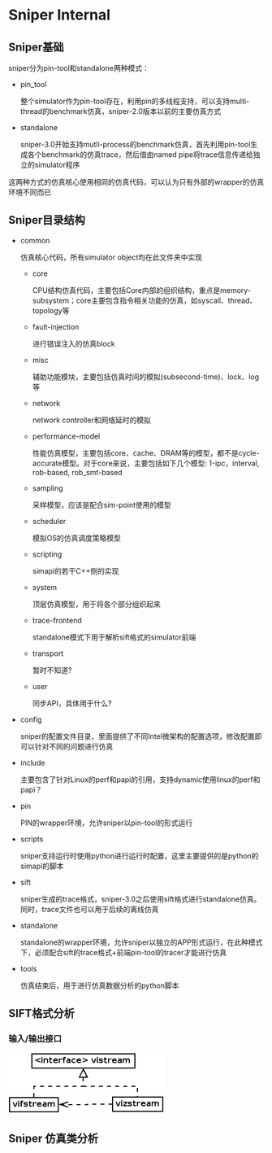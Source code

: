 # Sniper Internal

## Sniper基础

sniper分为pin-tool和standalone两种模式：

- pin_tool

  整个simulator作为pin-tool存在，利用pin的多线程支持，可以支持multi-thread的benchmark仿真，sniper-2.0版本以前的主要仿真方式

- standalone

  sniper-3.0开始支持mutli-process的benchmark仿真，首先利用pin-tool生成各个benchmark的仿真trace，然后借由named pipe将trace信息传递给独立的simulator程序

这两种方式的仿真核心使用相同的仿真代码，可以认为只有外部的wrapper的仿真环境不同而已

## Sniper目录结构

- common

  仿真核心代码，所有simulator object均在此文件夹中实现

  - core

    CPU结构仿真代码，主要包括Core内部的组织结构，重点是memory-subsystem；core主要包含指令相关功能的仿真，如syscall、thread、topology等

  - fault-injection

    进行错误注入的仿真block

  - misc

    辅助功能模块，主要包括仿真时间的模拟(subsecond-time)、lock、log等

  - network

    network controller和网络延时的模拟

  - performance-model

    性能仿真模型，主要包括core、cache、DRAM等的模型，都不是cycle-accurate模型。对于core来说，主要包括如下几个模型: 1-ipc，interval, rob-based, rob_smt-based

  - sampling

    采样模型，应该是配合sim-point使用的模型

  - scheduler

    模拟OS的仿真调度策略模型

  - scripting

    simapi的若干C++侧的实现

  - system

    顶层仿真模型，用于将各个部分组织起来

  - trace-frontend

    standalone模式下用于解析sift格式的simulator前端

  - transport

    暂时不知道?

  - user

    同步API，具体用于什么?

- config

  sniper的配置文件目录，里面提供了不同Intel微架构的配置选项，修改配置即可以针对不同的问题进行仿真

- include

  主要包含了针对Linux的perf和papi的引用，支持dynamic使用linux的perf和papi？

- pin

  PIN的wrapper环境，允许sniper以pin-tool的形式运行

- scripts

  sniper支持运行时使用python进行运行时配置，这里主要提供的是python的simapi的脚本

- sift

  sniper生成的trace格式，sniper-3.0之后使用sift格式进行standalone仿真。同时，trace文件也可以用于后续的离线仿真

- standalone

  standalone的wrapper环境，允许sniper以独立的APP形式运行，在此种模式下，必须配合sift的trace格式+前端pin-tool的tracer才能进行仿真

- tools

  仿真结束后，用于进行仿真数据分析的python脚本

## SIFT格式分析

### 输入/输出接口

![I/O class](dia/sniper_io_class.png)

## Sniper 仿真类分析